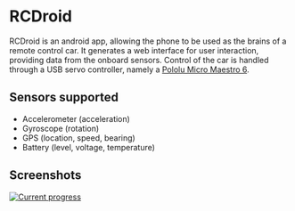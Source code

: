 # RCDroid

RCDroid is an android app, allowing the phone to be used as the brains of a remote control car. It generates a web interface for user interaction, providing data from the onboard sensors. Control of the car is handled through a USB servo controller, namely a [Pololu Micro Maestro 6](http://www.pololu.com/catalog/product/1350/).

## Sensors supported

- Accelerometer (acceleration)
- Gyroscope (rotation)
- GPS (location, speed, bearing)
- Battery (level, voltage, temperature)

## Screenshots

[![Current progress](http://upit.cc/t/069deb4e.png)](http://upit.cc/i/069deb4e.png)
